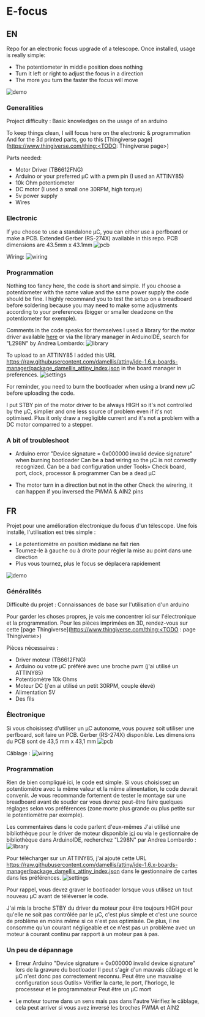 # E-focus
## EN
Repo for an electronic focus upgrade of a telescope.
Once installed, usage is really simple:
- The potentiometer in middle position does nothing
- Turn it left or right to adjust the focus in a direction
- The more you turn the faster the focus will move

![demo](/readme_resources/efocus-demo.gif?raw=true)

### Generalities
Project difficulty :
Basic knowledges on the usage of an arduino

To keep things clean, I will focus here on the electronic & programmation
And for the 3d printed parts, go to this [Thingiverse page](https://www.thingiverse.com/thing:<TODO: Thingiverse page>)


Parts needed: 
- Motor Driver (TB6612FNG)
- Arduino or your preferred µC with a pwm pin (I used an ATTINY85)
- 10k Ohm potentiometer
- DC motor (I used a small one 30RPM, high torque)
- 5v power supply
- Wires

### Electronic
If you choose to use a standalone µC, you can either use a perfboard or make a PCB.
Extended Gerber (RS-274X) available in this repo.
PCB dimensions are 43.5mm x 43.1mm
![pcb](/readme_resources/pcb.jpg?raw=true)

Wiring:
![wiring](/readme_resources/schem.svg?raw=true&sanitize=true)

### Programmation
Nothing too fancy here, the code is short and simple.
If you choose a potentiometer with the same value and the same power supply the code should be fine.
I highly recommand you to test the setup on a breadboard before soldering because you may need to make some adjustments according to your preferences (bigger or smaller deadzone on the potentiometer for exemple).

Comments in the code speaks for themselves
I used a library for the motor driver available [here](https://github.com/AndreaLombardo/L298N/) or via the library manager in ArduinoIDE, search for "L298N" by Andrea Lombardo:
![library](/readme_resources/library.PNG?raw=true)

To upload to an ATTINY85 I added this URL https://raw.githubusercontent.com/damellis/attiny/ide-1.6.x-boards-manager/package_damellis_attiny_index.json in the board manager in preferences.
![settings](/readme_resources/settings.PNG?raw=true)

For reminder, you need to burn the bootloader when using a brand new µC before uploading the code.

I put STBY pin of the motor driver to be always HIGH so it's not controlled by the µC, simplier and one less source of problem even if it's not optimised. Plus it only draw a negligible current and it's not a problem with a DC motor comparred to a stepper.


### A bit of troubleshoot
- Arduino error "Device signature = 0x000000 invalid device signature" when burning bootloader
	Can be a bad wiring so the µC is not correctly recognized.
	Can be a bad configuration under Tools> Check board, port, clock, processor & programmer
	Can be a dead µC
	
- The motor turn in a direction but not in the other
	Check the wirering, it can happen if you inversed the PWMA & AIN2 pins

## FR
Projet pour une amélioration électronique du focus d'un télescope.
Une fois installé, l'utilisation est très simple :
- Le potentiomètre en position médiane ne fait rien
- Tournez-le à gauche ou à droite pour régler la mise au point dans une direction
- Plus vous tournez, plus le focus se déplacera rapidement

![demo](/readme_resources/efocus-demo.gif?raw=true)

### Généralités
Difficulté du projet :
Connaissances de base sur l'utilisation d'un arduino

Pour garder les choses propres, je vais me concentrer ici sur l'électronique et la programmation.
Pour les pièces imprimées en 3D, rendez-vous sur cette [page Thingiverse](https://www.thingiverse.com/thing:<TODO : page Thingiverse>)


Pièces nécessaires :
- Driver moteur (TB6612FNG)
- Arduino ou votre µC préféré avec une broche pwm (j'ai utilisé un ATTINY85)
- Potentiomètre 10k Ohms
- Moteur DC (j'en ai utilisé un petit 30RPM, couple élevé)
- Alimentation 5V
- Des fils

### Électronique
Si vous choisissez d'utiliser un µC autonome, vous pouvez soit utiliser une perfboard, soit faire un PCB.
Gerber (RS-274X) disponible.
Les dimensions du PCB sont de 43,5 mm x 43,1 mm
![pcb](/readme_resources/pcb.jpg?raw=true)

Câblage :
![wiring](/readme_resources/schem.svg?raw=true&sanitize=true)

### Programmation
Rien de bien compliqué ici, le code est simple.
Si vous choisissez un potentiomètre avec la même valeur et la même alimentation, le code devrait convenir.
Je vous recommande fortement de tester le montage sur une breadboard avant de souder car vous devrez peut-être faire quelques réglages selon vos préférences (zone morte plus grande ou plus petite sur le potentiomètre par exemple).

Les commentaires dans le code parlent d'eux-mêmes
J'ai utilisé une bibliothèque pour le driver de moteur disponible [ici](https://github.com/AndreaLombardo/L298N/) ou via le gestionnaire de bibliothèque dans ArduinoIDE, recherchez "L298N" par Andrea Lombardo :
![library](/readme_resources/library.PNG?raw=true)

Pour télécharger sur un ATTINY85, j'ai ajouté cette URL https://raw.githubusercontent.com/damellis/attiny/ide-1.6.x-boards-manager/package_damellis_attiny_index.json dans le gestionnaire de cartes dans les préférences.
![settings](/readme_resources/settings.PNG?raw=true)

Pour rappel, vous devez graver le bootloader lorsque vous utilisez un tout nouveau µC avant de téléverser le code.

J'ai mis la broche STBY du driver du moteur pour être toujours HIGH pour qu'elle ne soit pas contrôlée par le µC, c'est plus simple et c'est une source de problème en moins même si ce n'est pas optimisée. De plus, il ne consomme qu'un courant négligeable et ce n'est pas un problème avec un moteur à courant continu par rapport à un moteur pas à pas.


### Un peu de dépannage
- Erreur Arduino "Device signature = 0x000000 invalid device signature" lors de la gravure du bootloader
	Il peut s'agir d'un mauvais câblage et le µC n'est donc pas correctement reconnu.
	Peut être une mauvaise configuration sous Outils> Vérifier la carte, le port, l'horloge, le processeur et le programmateur
	Peut être un µC mort

- Le moteur tourne dans un sens mais pas dans l'autre
	Vérifiez le câblage, cela peut arriver si vous avez inversé les broches PWMA et AIN2

